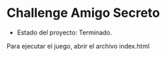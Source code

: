 <h1>Challenge Amigo Secreto</h1>

- Estado del proyecto: Terminado.

Para ejecutar el juego, abrir el archivo index.html
